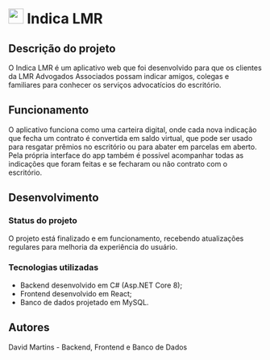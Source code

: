 # <img src="/IndicaLMR/ClientApp/public/icons/icone_app.ico" width="30px" /> Indica LMR
## Descrição do projeto
O Indica LMR é um aplicativo web que foi desenvolvido para que os clientes da LMR Advogados Associados possam indicar amigos, colegas e familiares para conhecer os serviços advocatícios do escritório.

## Funcionamento
O aplicativo funciona como uma carteira digital, onde cada nova indicação que fecha um contrato é convertida em saldo virtual, que pode ser usado para resgatar prêmios no escritório ou para abater em parcelas em aberto. Pela própria interface do app também é possível acompanhar todas as indicações que foram feitas e se fecharam ou não contrato com o escritório.

## Desenvolvimento
### Status do projeto
O projeto está finalizado e em funcionamento, recebendo atualizações regulares para melhoria da experiência do usuário.

### Tecnologias utilizadas
- Backend desenvolvido em C# (Asp.NET Core 8);
- Frontend desenvolvido em React;
- Banco de dados projetado em MySQL.

## Autores
David Martins - Backend, Frontend e Banco de Dados
